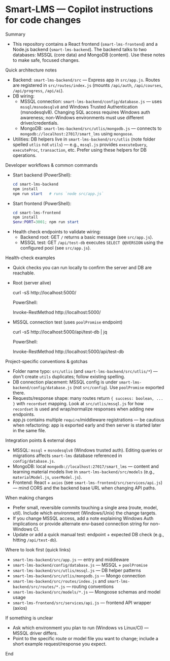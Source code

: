 <!-- .github/copilot-instructions.md -->
# Smart-LMS — Copilot instructions for code changes

Summary
- This repository contains a React frontend (`smart-lms-frontend`) and a Node.js backend (`smart-lms-backend`). The backend talks to two databases: MSSQL (core data) and MongoDB (content). Use these notes to make safe, focused changes.

Quick architecture notes
- Backend: `smart-lms-backend/src` — Express app in `src/app.js`. Routes are registered in `src/routes/index.js` (mounts `/api/auth`, `/api/courses`, `/api/progress`, `/api/ai`).
- DB wiring:
  - MSSQL connection: `smart-lms-backend/config/database.js` — uses `mssql/msnodesqlv8` and Windows Trusted Authentication (msnodesqlv8). Changing SQL access requires Windows auth awareness; non-Windows environments must use different driver/credentials.
  - MongoDB: `smart-lms-backend/src/utlis/mongodb.js` — connects to `mongodb://localhost:27017/smart_lms` using `mongoose`.
- Utilities: DB helpers live in `smart-lms-backend/src/utlis` (note folder spelled `utlis` not `utils`) — e.g., `mssql.js` provides `executeQuery`, `executeProc`, `transaction`, etc. Prefer using these helpers for DB operations.

Developer workflows & common commands
- Start backend (PowerShell):
  ```powershell
  cd smart-lms-backend
  npm install
  npm run start   # runs `node src/app.js`
  ```
- Start frontend (PowerShell):
  ```powershell
  cd smart-lms-frontend
  npm install
  $env:PORT=3001; npm run start
  ```
- Health check endpoints to validate wiring:
  - Backend root: GET `/` returns a basic message (see `src/app.js`).
  - MSSQL test: GET `/api/test-db` executes `SELECT @@VERSION` using the configured pool (see `src/app.js`).

Health-check examples
- Quick checks you can run locally to confirm the server and DB are reachable.

- Root (server alive)

  curl -sS http://localhost:5000/

  PowerShell:

  Invoke-RestMethod http://localhost:5000/

- MSSQL connection test (uses `poolPromise` endpoint)

  curl -sS http://localhost:5000/api/test-db | jq

  PowerShell:

  Invoke-RestMethod http://localhost:5000/api/test-db


Project-specific conventions & gotchas
- Folder name typo: `src/utlis` (and `smart-lms-backend/src/utlis/*`) — don't create `utils` duplicates; follow existing spelling.
- DB connection placement: MSSQL config is under `smart-lms-backend/config/database.js` (not `src/config`). Use `poolPromise` exported there.
- Requests/response shape: many routes return `{ success: boolean, ... }` with `recordset` mapping. Look at `src/utlis/mssql.js` for how `recordset` is used and wrap/normalize responses when adding new endpoints.
- app.js contains multiple `require`/middleware registrations — be cautious when refactoring: app is exported early and then server is started later in the same file.

Integration points & external deps
- MSSQL: `mssql` + `msnodesqlv8` (Windows trusted auth). Editing queries or migrations affects `smart-lms` database referenced in `config/database.js`.
- MongoDB: local `mongodb://localhost:27017/smart_lms` — content and learning material models live in `smart-lms-backend/src/models` (e.g., `materialModel.js`, `userModel.js`).
- Frontend: React + `axios` (see `smart-lms-frontend/src/services/api.js`) — mind CORS and the backend base URL when changing API paths.

When making changes
- Prefer small, reversible commits touching a single area (route, model, util). Include which environment (Windows/Unix) the change targets.
- If you change MSSQL access, add a note explaining Windows Auth implications or provide alternate env-based connection string for non-Windows CI.
- Update or add a quick manual test: endpoint + expected DB check (e.g., hitting `/api/test-db`).

Where to look first (quick links)
- `smart-lms-backend/src/app.js` — entry and middleware
- `smart-lms-backend/config/database.js` — MSSQL + `poolPromise`
- `smart-lms-backend/src/utlis/mssql.js` — DB helper patterns
- `smart-lms-backend/src/utlis/mongodb.js` — Mongo connection
- `smart-lms-backend/src/routes/index.js` and `smart-lms-backend/src/routes/*.js` — routing conventions
- `smart-lms-backend/src/models/*.js` — Mongoose schemas and model usage
- `smart-lms-frontend/src/services/api.js` — frontend API wrapper (axios)

If something is unclear
- Ask which environment you plan to run (Windows vs Linux/CI) — MSSQL driver differs.
- Point to the specific route or model file you want to change; include a short example request/response you expect.

End
